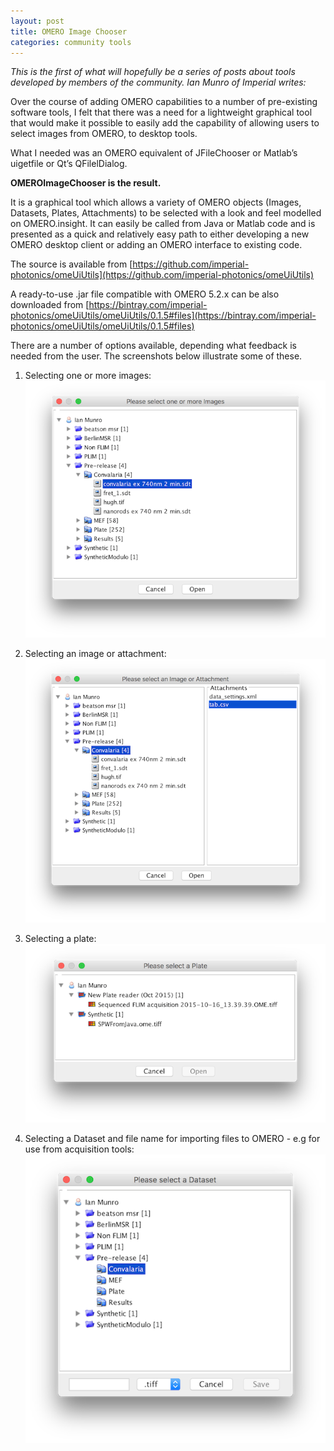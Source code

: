 ```yaml
---
layout: post
title: OMERO Image Chooser
categories: community tools
---
```


*This is the first of what will hopefully be a series of posts about tools
developed by members of the community. Ian Munro of Imperial writes:*

Over the course of adding OMERO capabilities to a number of pre-existing
software tools, I felt that there was a need for a lightweight graphical tool
that would make it possible to easily add the capability of allowing  users to
select images from OMERO, to desktop tools.

What I needed  was an OMERO equivalent of JFileChooser or Matlab’s uigetfile
or Qt’s QFilelDialog.

**OMEROImageChooser is the result.**

It is a graphical tool which allows a variety of OMERO objects (Images,
Datasets, Plates, Attachments) to be selected with a look and feel modelled on
OMERO.insight. It can easily be called from Java or Matlab code and is
presented as a quick and relatively easy path to either developing a new OMERO
desktop  client or adding an OMERO interface to existing code. 

The source is available from [https://github.com/imperial-photonics/omeUiUtils](https://github.com/imperial-photonics/omeUiUtils)

A ready-to-use .jar file compatible with OMERO 5.2.x  can be also  downloaded
from [https://bintray.com/imperial-photonics/omeUiUtils/omeUiUtils/0.1.5#files](https://bintray.com/imperial-photonics/omeUiUtils/omeUiUtils/0.1.5#files)

There are a number of options available, depending what feedback is needed from the user. The screenshots below illustrate some of these.

1. Selecting one or more images:
![selecting images in the UI](/images/Images.png)

2. Selecting an image or attachment:
![selecting images or attachments in the UI](/images/imageOrAttachment.png)

3. Selecting a plate:
![selecting a plate in the UI](/images/choose_plate.png)

4. Selecting a Dataset and file name for importing files to OMERO - e.g for
   use from acquisition tools:
![selecting a dataset in the UI](/images/datasetForImport.png)


